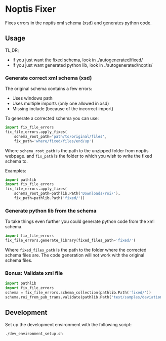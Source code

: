 # Noptis Fixer
Fixes errors in the noptis xml schema (xsd) and generates python code.

## Usage
TL;DR;
- If you just want the fixed schema, look in ./autogenerated/fixed/
- If you just want generated python lib, look in ./autogenerated/noptis/

### Generate correct xml schema (xsd)
The original schema contains a few errors:
- Uses windows path
- Uses multiple imports (only one allowed in xsd)
- Missing include (because of the incorrect import)

To generate a corrected schema you can use:

```python
import fix_file_errors
fix_file_errors.apply_fixes(
    schema_root_path='path/to/original/files',
    fix_path='where/fixed/files/end/up')
```

Where ```schema_root_path``` is the path to the unzipped folder from noptis webpage.
and ```fix_path``` is the folder to which you wish to write the fixed schema to.

Examples:

```python
import pathlib
import fix_file_errors
fix_file_errors.apply_fixes(
    schema_root_path=pathlib.Path('Downloads/roi/'),
    fix_path=pathlib.Path('fixed/'))
```

### Generate python lib from the schema
To take things even further you could generate python code from the xml schema.

```python
import fix_file_errors
fix_file_errors.generate_library(fixed_files_path='fixed/')
```

Where ```fixed_files_path``` is the path to the folder where the corrected schema files are.
The code generation will not work with the original schema files.

### Bonus: Validate xml file

```python
import pathlib
import fix_file_errors
schema = fix_file_errors.schema_collection(pathlib.Path('fixed/'))
schema.roi_from_pub_trans.validate(pathlib.Path('test/samples/deviation_case_update_event.xml'))
```

## Development
Set up the development environment with the following script:

    ./dev_environment_setup.sh
